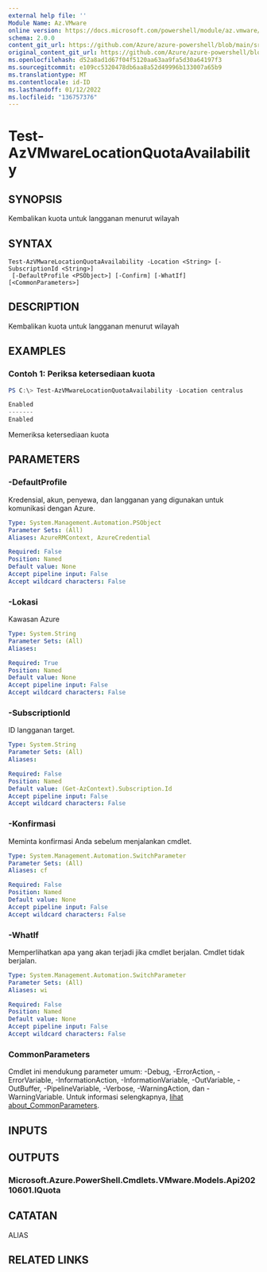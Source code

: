 ```yaml
---
external help file: ''
Module Name: Az.VMware
online version: https://docs.microsoft.com/powershell/module/az.vmware/test-azvmwarelocationquotaavailability
schema: 2.0.0
content_git_url: https://github.com/Azure/azure-powershell/blob/main/src/VMware/help/Test-AzVMwareLocationQuotaAvailability.md
original_content_git_url: https://github.com/Azure/azure-powershell/blob/main/src/VMware/help/Test-AzVMwareLocationQuotaAvailability.md
ms.openlocfilehash: d52a8ad1d67f04f5120aa63aa9fa5d30a64197f3
ms.sourcegitcommit: e109cc5320478db6aa8a52d49996b133007a65b9
ms.translationtype: MT
ms.contentlocale: id-ID
ms.lasthandoff: 01/12/2022
ms.locfileid: "136757376"
---
```

# Test-AzVMwareLocationQuotaAvailability

## SYNOPSIS
Kembalikan kuota untuk langganan menurut wilayah

## SYNTAX

```
Test-AzVMwareLocationQuotaAvailability -Location <String> [-SubscriptionId <String>]
 [-DefaultProfile <PSObject>] [-Confirm] [-WhatIf] [<CommonParameters>]
```

## DESCRIPTION
Kembalikan kuota untuk langganan menurut wilayah

## EXAMPLES

### Contoh 1: Periksa ketersediaan kuota
```powershell
PS C:\> Test-AzVMwareLocationQuotaAvailability -Location centralus

Enabled
-------
Enabled
```

Memeriksa ketersediaan kuota

## PARAMETERS

### -DefaultProfile
Kredensial, akun, penyewa, dan langganan yang digunakan untuk komunikasi dengan Azure.

```yaml
Type: System.Management.Automation.PSObject
Parameter Sets: (All)
Aliases: AzureRMContext, AzureCredential

Required: False
Position: Named
Default value: None
Accept pipeline input: False
Accept wildcard characters: False
```

### -Lokasi
Kawasan Azure

```yaml
Type: System.String
Parameter Sets: (All)
Aliases:

Required: True
Position: Named
Default value: None
Accept pipeline input: False
Accept wildcard characters: False
```

### -SubscriptionId
ID langganan target.

```yaml
Type: System.String
Parameter Sets: (All)
Aliases:

Required: False
Position: Named
Default value: (Get-AzContext).Subscription.Id
Accept pipeline input: False
Accept wildcard characters: False
```

### -Konfirmasi
Meminta konfirmasi Anda sebelum menjalankan cmdlet.

```yaml
Type: System.Management.Automation.SwitchParameter
Parameter Sets: (All)
Aliases: cf

Required: False
Position: Named
Default value: None
Accept pipeline input: False
Accept wildcard characters: False
```

### -WhatIf
Memperlihatkan apa yang akan terjadi jika cmdlet berjalan.
Cmdlet tidak berjalan.

```yaml
Type: System.Management.Automation.SwitchParameter
Parameter Sets: (All)
Aliases: wi

Required: False
Position: Named
Default value: None
Accept pipeline input: False
Accept wildcard characters: False
```

### CommonParameters
Cmdlet ini mendukung parameter umum: -Debug, -ErrorAction, -ErrorVariable, -InformationAction, -InformationVariable, -OutVariable, -OutBuffer, -PipelineVariable, -Verbose, -WarningAction, dan -WarningVariable. Untuk informasi selengkapnya, [lihat about_CommonParameters](http://go.microsoft.com/fwlink/?LinkID=113216).

## INPUTS

## OUTPUTS

### Microsoft.Azure.PowerShell.Cmdlets.VMware.Models.Api20210601.IQuota

## CATATAN

ALIAS

## RELATED LINKS

